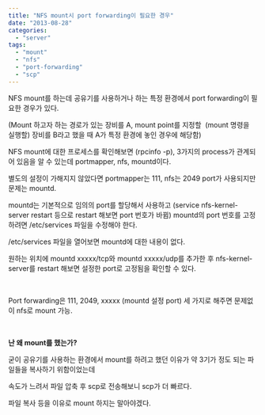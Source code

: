```yaml
---
title: "NFS mount시 port forwarding이 필요한 경우"
date: "2013-08-28"
categories: 
  - "server"
tags: 
  - "mount"
  - "nfs"
  - "port-forwarding"
  - "scp"
---
```


NFS mount를 하는데 공유기를 사용하거나 하는 특정 환경에서 port forwarding이 필요한 경우가 있다.

(Mount 하고자 하는 경로가 있는 장비를 A, mount point를 지정할  (mount 명령을 실행할) 장비를 B라고 했을 때 A가 특정 환경에 놓인 경우에 해당함)

NFS mount에 대한 프로세스를 확인해보면 (rpcinfo -p), 3가지의 process가 관계되어 있음을 알 수 있는데 portmapper, nfs, mountd이다.

별도의 설정이 가해지지 않았다면 portmapper는 111, nfs는 2049 port가 사용되지만 문제는 mountd.

mountd는 기본적으로 임의의 port를 할당해서 사용하고 (service nfs-kernel-server restart 등으로 restart 해보면 port 번호가 바뀜) mountd의 port 번호를 고정하려면 /etc/services 파일을 수정해야 한다.

/etc/services 파일을 열어보면 mountd에 대한 내용이 없다.

원하는 위치에 mountd xxxxx/tcp와 mountd xxxxx/udp를 추가한 후 nfs-kernel-server를 restart 해보면 설정한 port로 고정됨을 확인할 수 있다.

 

Port forwarding은 111, 2049, xxxxx (mountd 설정 port) 세 가지로 해주면 문제없이 nfs로 mount 가능.

 

**난 왜 mount를 했는가?**

굳이 공유기를 사용하는 환경에서 mount를 하려고 했던 이유가 약 3기가 정도 되는 파일들을 복사하기 위함이었는데

속도가 느려서 파일 압축 후 scp로 전송해보니 scp가 더 빠르다.

파일 복사 등을 이유로 mount 하지는 말아야겠다.
